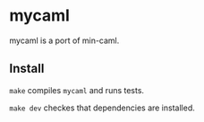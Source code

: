 # mycaml

mycaml is a port of min-caml.

## Install

`make` compiles `mycaml` and runs tests.

`make dev` checkes that dependencies are installed.
